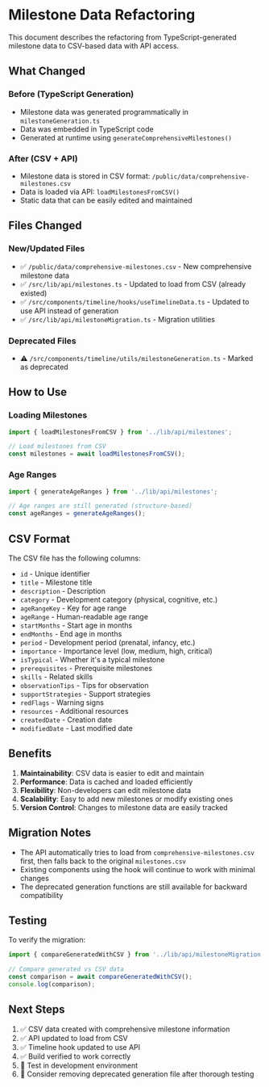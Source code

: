 # Milestone Data Refactoring

This document describes the refactoring from TypeScript-generated milestone data to CSV-based data with API access.

## What Changed

### Before (TypeScript Generation)
- Milestone data was generated programmatically in `milestoneGeneration.ts`
- Data was embedded in TypeScript code
- Generated at runtime using `generateComprehensiveMilestones()`

### After (CSV + API)
- Milestone data is stored in CSV format: `/public/data/comprehensive-milestones.csv`
- Data is loaded via API: `loadMilestonesFromCSV()`
- Static data that can be easily edited and maintained

## Files Changed

### New/Updated Files
- ✅ `/public/data/comprehensive-milestones.csv` - New comprehensive milestone data
- ✅ `/src/lib/api/milestones.ts` - Updated to load from CSV (already existed)
- ✅ `/src/components/timeline/hooks/useTimelineData.ts` - Updated to use API instead of generation
- ✅ `/src/lib/api/milestoneMigration.ts` - Migration utilities

### Deprecated Files
- ⚠️ `/src/components/timeline/utils/milestoneGeneration.ts` - Marked as deprecated

## How to Use

### Loading Milestones
```typescript
import { loadMilestonesFromCSV } from '../lib/api/milestones';

// Load milestones from CSV
const milestones = await loadMilestonesFromCSV();
```

### Age Ranges
```typescript
import { generateAgeRanges } from '../lib/api/milestones';

// Age ranges are still generated (structure-based)
const ageRanges = generateAgeRanges();
```

## CSV Format

The CSV file has the following columns:
- `id` - Unique identifier
- `title` - Milestone title
- `description` - Description
- `category` - Development category (physical, cognitive, etc.)
- `ageRangeKey` - Key for age range
- `ageRange` - Human-readable age range
- `startMonths` - Start age in months
- `endMonths` - End age in months
- `period` - Development period (prenatal, infancy, etc.)
- `importance` - Importance level (low, medium, high, critical)
- `isTypical` - Whether it's a typical milestone
- `prerequisites` - Prerequisite milestones
- `skills` - Related skills
- `observationTips` - Tips for observation
- `supportStrategies` - Support strategies
- `redFlags` - Warning signs
- `resources` - Additional resources
- `createdDate` - Creation date
- `modifiedDate` - Last modified date

## Benefits

1. **Maintainability**: CSV data is easier to edit and maintain
2. **Performance**: Data is cached and loaded efficiently
3. **Flexibility**: Non-developers can edit milestone data
4. **Scalability**: Easy to add new milestones or modify existing ones
5. **Version Control**: Changes to milestone data are easily tracked

## Migration Notes

- The API automatically tries to load from `comprehensive-milestones.csv` first, then falls back to the original `milestones.csv`
- Existing components using the hook will continue to work with minimal changes
- The deprecated generation functions are still available for backward compatibility

## Testing

To verify the migration:
```typescript
import { compareGeneratedWithCSV } from '../lib/api/milestoneMigration';

// Compare generated vs CSV data
const comparison = await compareGeneratedWithCSV();
console.log(comparison);
```

## Next Steps

1. ✅ CSV data created with comprehensive milestone information
2. ✅ API updated to load from CSV
3. ✅ Timeline hook updated to use API
4. ✅ Build verified to work correctly
5. 🔄 Test in development environment
6. 🔄 Consider removing deprecated generation file after thorough testing
